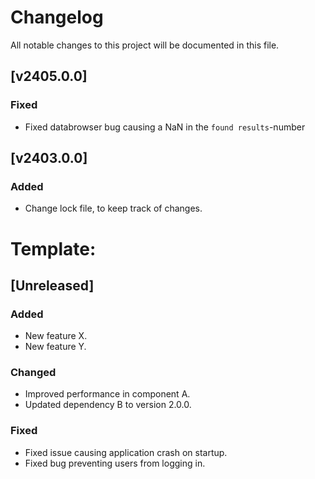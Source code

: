 # Changelog

All notable changes to this project will be documented in this file.
## [v2405.0.0]

### Fixed
- Fixed databrowser bug causing a NaN in the `found results`-number


## [v2403.0.0]

### Added
- Change lock file, to keep track of changes.


# Template:
## [Unreleased]

### Added
- New feature X.
- New feature Y.

### Changed
- Improved performance in component A.
- Updated dependency B to version 2.0.0.

### Fixed
- Fixed issue causing application crash on startup.
- Fixed bug preventing users from logging in.

